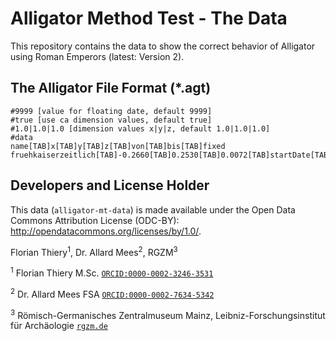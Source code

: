 # Alligator Method Test - The Data

This repository contains the data to show the correct behavior of Alligator using Roman Emperors (latest: Version 2).

## The Alligator File Format (\*.agt)

    #9999 [value for floating date, default 9999]
    #true [use ca dimension values, default true]
    #1.0|1.0|1.0 [dimension values x|y|z, default 1.0|1.0|1.0]
    #data
    name[TAB]x[TAB]y[TAB]z[TAB]von[TAB]bis[TAB]fixed
    fruehkaiserzeitlich[TAB]-0.2660[TAB]0.2530[TAB]0.0072[TAB]startDate[TAB]endDate[TAB]fixed/floating

## Developers and License Holder

This data (`alligator-mt-data`) is made available under the Open Data Commons Attribution License (ODC-BY): <http://opendatacommons.org/licenses/by/1.0/>.

Florian Thiery<sup>1</sup>, Dr. Allard Mees<sup>2</sup>, RGZM<sup>3</sup>

<sup>1</sup> Florian Thiery M.Sc. [`ORCID:0000-0002-3246-3531`](http://orcid.org/0000-0002-3246-3531)

<sup>2</sup> Dr. Allard Mees FSA [`ORCID:0000-0002-7634-5342`](http://orcid.org/0000-0002-7634-5342)

<sup>3</sup> Römisch-Germanisches Zentralmuseum Mainz, Leibniz-Forschungsinstitut für Archäologie [`rgzm.de`](http://rgzm.de/)
